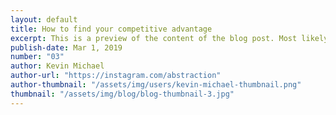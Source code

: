 ```yaml
---
layout: default
title: How to find your competitive advantage
excerpt: This is a preview of the content of the blog post. Most likely the two opening sentences of the post.
publish-date: Mar 1, 2019
number: "03"
author: Kevin Michael
author-url: "https://instagram.com/abstraction"
author-thumbnail: "/assets/img/users/kevin-michael-thumbnail.png"
thumbnail: "/assets/img/blog/blog-thumbnail-3.jpg"
---
```

